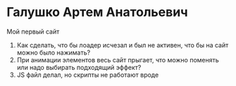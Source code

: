 # Галушко Артем Анатольевич
Мой первый сайт
1. Как сделать, что бы лоадер исчезал и был не активен, что бы на сайт можно было нажимать?
2. При анимации элементов весь сайт прыгает, что можно поменять или надо выбирать подходящий эффект?
3. JS файл делал, но скрипты не работают вроде
